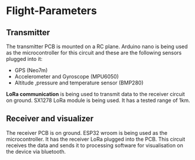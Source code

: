 # Flight-Parameters

## Transmitter
The transmitter PCB is mounted on a RC plane. Arduino nano is being used as the microcontroller for this circuit and these are the following sensors plugged into it:
- GPS (Neo7m)
- Accelerometer and Gyroscope (MPU6050)
- Altitude ,pressure and temperature sensor (BMP280)
  
**LoRa communication** is being used to transmit data to the receiver circuit on ground. SX1278 LoRa module is being used. It has a tested range of 1km.

## Receiver and visualizer
The receiver PCB is on ground. ESP32 wroom is being used as the microcontroller. It has the receiver LoRa plugged into the PCB.
This circuit receives the data and sends it to processing software for visualisation on the device via bluetooth.
